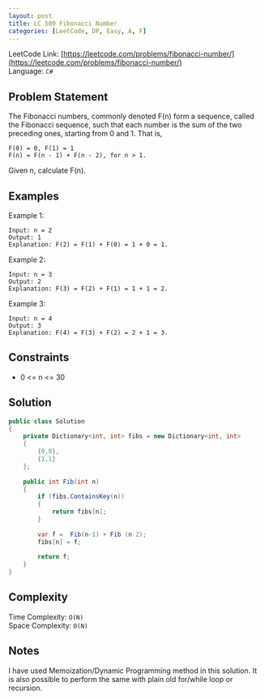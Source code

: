 ```yaml
---
layout: post
title: LC 509 Fibonacci Number
categories: [LeetCode, DP, Easy, A, F]
---
```


LeetCode Link: [https://leetcode.com/problems/fibonacci-number/](https://leetcode.com/problems/fibonacci-number/)  
Language: `C#`

## Problem Statement
The Fibonacci numbers, commonly denoted F(n) form a sequence, called the Fibonacci sequence, such that each number is the sum of the two preceding ones, starting from 0 and 1. That is,
```
F(0) = 0, F(1) = 1
F(n) = F(n - 1) + F(n - 2), for n > 1.
```

Given n, calculate F(n).

## Examples

Example 1:

```
Input: n = 2
Output: 1
Explanation: F(2) = F(1) + F(0) = 1 + 0 = 1.
```

Example 2:

```
Input: n = 3
Output: 2
Explanation: F(3) = F(2) + F(1) = 1 + 1 = 2.
```

Example 3:

```
Input: n = 4
Output: 3
Explanation: F(4) = F(3) + F(2) = 2 + 1 = 3.
```

## Constraints  

* 0 <= n <= 30

## Solution

``` csharp
public class Solution 
{
    private Dictionary<int, int> fibs = new Dictionary<int, int>
    {
        {0,0},
        {1,1}
    };
    
    public int Fib(int n) 
    {        
        if (fibs.ContainsKey(n))
        {
            return fibs[n];
        }
        
        var f =  Fib(n-1) + Fib (n-2);
        fibs[n] = f;
        
        return f;
    }
}
```

## Complexity

Time Complexity: `O(N)`  
Space Complexity: `O(N)`  

## Notes

I have used Memoization/Dynamic Programming method in this solution.
It is also possible to perform the same with plain old for/while loop or recursion.
